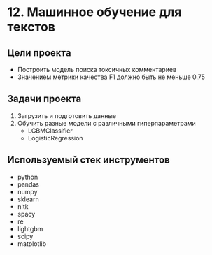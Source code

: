 # 12. Машинное обучение для  текстов

## Цели проекта

- Построить модель поиска токсичных комментариев
- Значением метрики качества F1 должно быть не меньше 0.75

## Задачи проекта

1) Загрузить и подготовить данные
2) Обучить разные модели с различными гиперпараметрами
   - LGBMClassifier
   - LogisticRegression

## Используемый стек инструментов

- python
- pandas
- numpy
- sklearn
- nltk
- spacy
- re
- lightgbm
- scipy
- matplotlib
